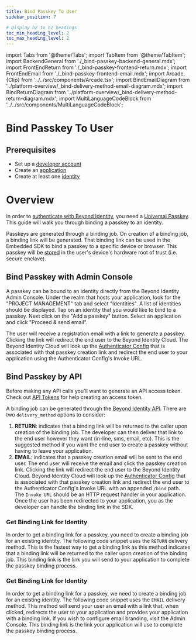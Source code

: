 ```yaml
---
title: Bind Passkey To User
sidebar_position: 7

# Display h2 to h2 headings
toc_min_heading_level: 2
toc_max_heading_level: 2
---
```


import Tabs from '@theme/Tabs';
import TabItem from '@theme/TabItem';
import BackendGeneral from './\_bind-passkey-backend-general.mdx';
import FrontEndReturn from './\_bind-passkey-frontend-return.mdx';
import FrontEndEmail from './\_bind-passkey-frontend-email.mdx';
import Arcade, {Clip} from '../../src/components/Arcade.tsx';
import BindEmailDiagram from '../platform-overview/\_bind-delivery-method-email-diagram.mdx';
import BindReturnDiagram from '../platform-overview/\_bind-delivery-method-return-diagram.mdx';
import MultiLanguageCodeBlock from '../../src/components/MultiLanguageCodeBlock';

# Bind Passkey To User

## Prerequisites

- Set up a [developer account](./account-setup.md)
- Create an [application](./applications.md)
- Create at least one [identity](./user-provisioning.md)

# Overview

In order to [authenticate with Beyond Identity](./authentication.md), you need a [Universal Passkey](../platform-overview/passkeys-and-devices/what-are-passkeys). This guide will walk you through binding a passkey to an identity.

Passkeys are generated through a binding job. On creation of a binding job, a binding link will be generated. That binding link can be used in the Embedded SDK to bind a passkey to a specific device or browser. This passkey will be [stored](../platform-overview/passkeys-and-devices/how-are-keys-stored) in the user's device's hardware root of trust (i.e. secure enclave).

## Bind Passkey with Admin Console

A passkey can be bound to an identity directly from the Beyond Identity Admin Console. Under the realm that hosts your application, look for the "PROJECT MANAGEMENT" tab and select "Identities". A list of identities should be displayed. Tap on an identity that you would like to bind to a passkey. Next click on the "Add a passkey" button. Select an application and click "Proceed & send email".

<Arcade clip={Clip.CreatePasskey} />

The user will receive a registration email with a link to generate a passkey. Clicking the link will redirect the end user to the Beyond Identity Cloud. The Beyond Identity Cloud will look up the [Authenticator Config](../platform-overview/authenticator-config.md) that is associated with that passkey creation link and redirect the end user to your application using the Authenticator Config's Invoke URL.

## Bind Passkey by API

Before making any API calls you'll want to generate an API access token. Check out [API Tokens](./api-token) for help creating an access token.

A binding job can be generated through the [Beyond Identity API](https://developer.beyondidentity.com/api/v1). There are two `delivery_method` options to consider:

1. **RETURN**: indicates that a binding link will be returned to the caller upon creation of the binding job. The developer can then deliver that link to the end user however they want (in-line, sms, email, etc). This is the suggested method if you want the end user to create a passkey without having to leave your application.
2. **EMAIL**: indicates that a passkey creation email will be sent to the end user. The end user will receive the email and click the passkey creation link. Clicking the link will redirect the end user to the Beyond Identity Cloud. Beyond Identity Cloud will look up the [Authenticator Config](../platform-overview/authenticator-config.md) that is associated with that passkey creation link and redirect the end user to the Authenticator Config's Invoke URL with an appended `/bind` path. The `Invoke URL` should be an HTTP request handler in your application. Once the user has been redirected to your application, you as the developer can handle the binding link in the SDK.

<Tabs groupId="bind-delivery-method" queryString>

<!--  RETURN -->
<TabItem value="return" label="RETURN">

<BindReturnDiagram/>
<BackendGeneral/>

### Get Binding Link for Identity

In order to get a binding link for a passkey, you need to create a binding job for an existing identity. The following code snippet uses the `RETURN` delivery method. This is the fastest way to get a binding link as this method indicates that a binding link will be returned to the caller upon creation of the binding job. This binding link is the link you will send to your application to complete the passkey binding process.

<MultiLanguageCodeBlock
  curl='curl "https://api-$(REGION).beyondidentity.com/v1/tenants/$(TENANT_ID)/realms/$(REALM_ID)/identities/$(IDENTITY_ID)/credential-binding-jobs" \
-X POST \
-H "Authorization: Bearer $(API_TOKEN)" \
-H "Content-Type: application/json" \
-d "{\"job\":{\"delivery_method\":\"RETURN\",\"authenticator_config_id\":\"$(AUTHENTICATOR_CONFIG_ID)\"}}"'
  title="/credential-binding-jobs"
/>

<FrontEndReturn/>
</TabItem>

<!-- EMAIL -->
<TabItem value="email" label="EMAIL">

<BindEmailDiagram/>
<BackendGeneral/>

### Get Binding Link for Identity

In order to get a binding link for a passkey, we need to create a binding job for an existing identity. The following code snippet uses the `EMAIL` delivery method. This method will send your user an email with a link that, when clicked, redirects the user to your application and provides your application with a binding link. If you wish to configure email branding, visit the Admin Console. This binding link is the link your application will use to complete the passkey binding process.

<MultiLanguageCodeBlock
  curl='curl "https://api-$(REGION).beyondidentity.com/v1/tenants/$(TENANT_ID)/realms/$(REALM_ID)/identities/$(IDENTITY_ID)/credential-binding-jobs" \
-X POST \
-H "Authorization: Bearer $(API_TOKEN)" \
-H "Content-Type: application/json" \
-d "{\"job\":{\"delivery_method\":\"EMAIL\",\"authenticator_config_id\":\"$(AUTHENTICATOR_CONFIG_ID)\",\"post_binding_redirect_uri\":\"$(APP_REDIRECT_URI)\"}}"'
  title="/credential-binding-jobs"
/>

<FrontEndEmail/>
</TabItem>

</Tabs>
